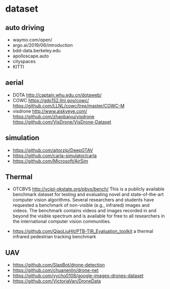 # dataset
## auto driving
- waymo.com/open/
- argo.ai/2019/06/introduction
- bdd-data.berkeley.edu
- apolloscape.auto
- cityspaces
- KITTI

## aerial
- DOTA
http://captain.whu.edu.cn/dotaweb/
- COWC
https://gdo152.llnl.gov/cowc/
https://github.com/LLNL/cowc/tree/master/COWC-M
- visdrone
http://www.aiskyeye.com/
https://github.com/zhaobaiyu/visdrone
https://github.com/VisDrone/VisDrone-Dataset

## simulation
- https://github.com/aitorzip/DeepGTAV
- https://github.com/carla-simulator/carla
- https://github.com/Microsoft/AirSim

## Thermal
- OTCBVS
http://vcipl-okstate.org/pbvs/bench/
This is a publicly available benchmark dataset for testing and evaluating novel and state-of-the-art computer vision algorithms. Several researchers and students have requested a benchmark of non-visible (e.g., infrared) images and videos. The benchmark contains videos and images recorded in and beyond the visible spectrum and is available for free to all researchers in the international computer vision communities. 

- https://github.com/QiaoLiuHit/PTB-TIR_Evaluation_toolkit
a thermal infrared pedestrian tracking benchmark


## UAV
- https://github.com/SlapBot/drone-detection
- https://github.com/chuanenlin/drone-net
- https://github.com/yycho0108/google-images-drones-dataset
- https://github.com/VictoriaVan/DroneData

